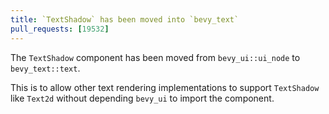 ```yaml
---
title: `TextShadow` has been moved into `bevy_text`
pull_requests: [19532]
---
```


The `TextShadow` component has been moved from `bevy_ui::ui_node` to `bevy_text::text`. 

This is to allow other text rendering implementations to support `TextShadow` like `Text2d` without depending `bevy_ui` to import the component.




